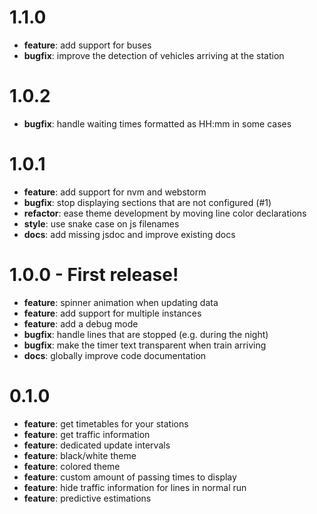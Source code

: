 # 1.1.0

- **feature**: add support for buses
- **bugfix**: improve the detection of vehicles arriving at the station

# 1.0.2

- **bugfix**: handle waiting times formatted as HH:mm in some cases

# 1.0.1

- **feature**: add support for nvm and webstorm
- **bugfix**: stop displaying sections that are not configured (#1)
- **refactor**: ease theme development by moving line color declarations
- **style**: use snake case on js filenames
- **docs**: add missing jsdoc and improve existing docs

# 1.0.0 - First release!

- **feature**: spinner animation when updating data
- **feature**: add support for multiple instances
- **feature**: add a debug mode
- **bugfix**: handle lines that are stopped (e.g. during the night)
- **bugfix**: make the timer text transparent when train arriving
- **docs**: globally improve code documentation

# 0.1.0

- **feature**: get timetables for your stations
- **feature**: get traffic information
- **feature**: dedicated update intervals
- **feature**: black/white theme
- **feature**: colored theme
- **feature**: custom amount of passing times to display
- **feature**: hide traffic information for lines in normal run
- **feature**: predictive estimations
